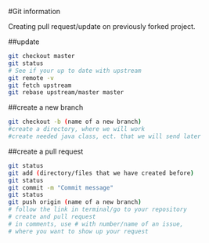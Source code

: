 #Git information 

Creating pull request/update on previously forked project.

##update
````bash
git checkout master
git status 
# See if your up to date with upstream
git remote -v 
git fetch upstream
git rebase upstream/master master 
````
##create a new branch
````bash
git checkout -b (name of a new branch)
#create a directory, where we will work
#create needed java class, ect. that we will send later
````
##create a pull request
````bash
git status
git add (directory/files that we have created before)
git status
git commit -m "Commit message"
git status
git push origin (name of a new branch)
# follow the link in terminal/go to your repository
# create and pull request
# in comments, use # with number/name of an issue, 
# where you want to show up your request
````

